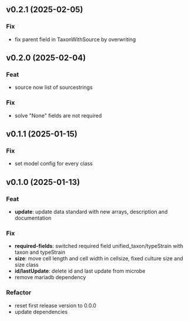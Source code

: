 ## v0.2.1 (2025-02-05)

### Fix

- fix parent field in TaxonWithSource by overwriting

## v0.2.0 (2025-02-04)

### Feat

- source now list of sourcestrings

### Fix

- solve "None" fields are not required

## v0.1.1 (2025-01-15)

### Fix

- set model config for every class

## v0.1.0 (2025-01-13)

### Feat

- **update**: update data standard with new arrays, description and documentation

### Fix

- **required-fields**: switched required field unified_taxon/typeStrain with taxon and typeStrain
- **size**: move cell length and cell width in cellsize, fixed culture size and size class
- **id/lastUpdate**: delete id and last update from microbe
- remove mariadb dependency

### Refactor

- reset first release version to 0.0.0
- update dependencies
